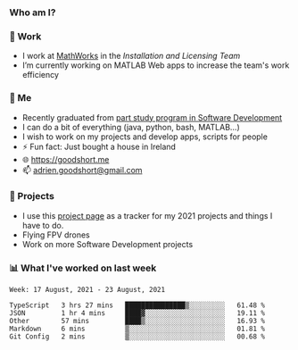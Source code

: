 ### Who am I?

<!--
**goodshort/goodshort** is a ✨ _special_ ✨ repository because its `README.md` (this file) appears on your GitHub profile.
-->
### 💼 Work
- I work at [MathWorks](https://www.mathworks.com/) in the _Installation and Licensing Team_
- I’m currently working on MATLAB Web apps to increase the team's work efficiency

### 🌱 Me
- Recently graduated from [part study program in Software Development](https://www.goodshort.me/who-am-i/studies#higher-diploma-in-software-development)
- I can do a bit of everything (java, python, bash, MATLAB...)
- I wish to work on my projects and develop apps, scripts for people
- ⚡ Fun fact: Just bought a house in Ireland
- 🌐 https://goodshort.me
- 📫 adrien.goodshort@gmail.com

### 🚧 Projects

- I use this [project page](https://github.com/users/goodshort/projects/2) as a tracker for my 2021 projects and things I have to do.
- Flying FPV drones
- Work on more Software Development projects

### 📊 What I've worked on last week

<!--START_SECTION:waka-->
```text
Week: 17 August, 2021 - 23 August, 2021

TypeScript   3 hrs 27 mins   ███████████████▒░░░░░░░░░   61.48 % 
JSON         1 hr 4 mins     ████▓░░░░░░░░░░░░░░░░░░░░   19.11 % 
Other        57 mins         ████▒░░░░░░░░░░░░░░░░░░░░   16.93 % 
Markdown     6 mins          ▒░░░░░░░░░░░░░░░░░░░░░░░░   01.81 % 
Git Config   2 mins          ▒░░░░░░░░░░░░░░░░░░░░░░░░   00.68 % 
```
<!--END_SECTION:waka-->
